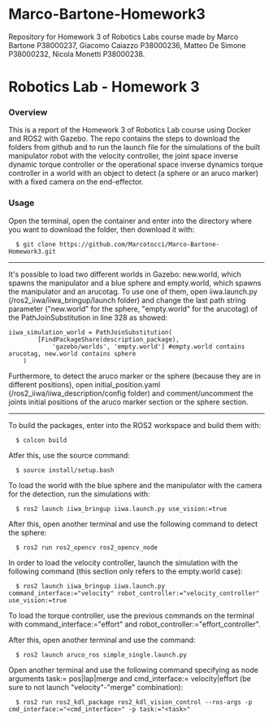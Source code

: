 # Marco-Bartone-Homework3

Repository for Homework 3 of Robotics Labs course made by Marco Bartone P38000237, Giacomo Caiazzo P38000236, Matteo De Simone P38000232, Nicola Monetti P38000238.

# Robotics Lab - Homework 3

### Overview
This is a report of the Homework 3 of Robotics Lab course using Docker and ROS2 with Gazebo. The repo contains the steps to download the folders from github and to run the launch file for the simulations of the built manipulator robot with the velocity controller, the joint space inverse dynamic torque controller or the operational space inverse dynamics torque controller in a world with an object to detect (a sphere or an aruco marker) with a fixed camera on the end-effector.

### Usage

Open the terminal, open the container and enter into the directory where you want to download the folder, then download it with:

      $ git clone https://github.com/Marcotocci/Marco-Bartone-Homework3.git
            
--------------------------------

It's possible to load two different worlds in Gazebo: new.world, which spawns the manipulator and a blue sphere and empty.world, which spawns the manipulator and an arucotag. To use one of them, open iiwa.launch.py (/ros2_iiwa/iiwa_bringup/launch folder) and change the last path string parameter ("new.world" for the sphere, "empty.world" for the arucotag) of the PathJoinSubstitution in line 328 as showed:

	iiwa_simulation_world = PathJoinSubstitution(
            [FindPackageShare(description_package),
                'gazebo/worlds', 'empty.world'] #empty.world contains arucotag, new.world contains sphere 
    	)


Furthermore, to detect the aruco marker or the sphere (because they are in different positions), open initial_position.yaml (/ros2_iiwa/iiwa_description/config folder) and comment/uncomment the joints initial positions of the aruco marker section or the sphere section.

--------------------------------

To build the packages, enter into the ROS2 workspace and build them with:

      $ colcon build

Atfer this, use the source command:

      $ source install/setup.bash
      

To load the world with the blue sphere and the manipulator with the camera for the detection, run the simulations with:

      $ ros2 launch iiwa_bringup iiwa.launch.py use_vision:=true

After this, open another terminal and use the following command to detect the sphere:
      
      $ ros2 run ros2_opencv ros2_opencv_node



In order to load the velocity controller, launch the simulation with the following command (this section only refers to the empty.world case):

      $ ros2 launch iiwa_bringup iiwa.launch.py command_interface:="velocity" robot_controller:="velocity_controller" use_vision:=true
      
To load the torque controller, use the previous commands on the terminal with command_interface:="effort" and robot_controller:="effort_controller".

After this, open another terminal and use the command:

      $ ros2 launch aruco_ros simple_single.launch.py
      
Open another terminal and use the following command specifying as node arguments task:= pos|lap|merge and cmd_interface:= velocity|effort (be sure to not launch "velocity"-"merge" combination):
      
      $ ros2 run ros2_kdl_package ros2_kdl_vision_control --ros-args -p cmd_interface:="<cmd_interface>" -p task:="<task>"
      
